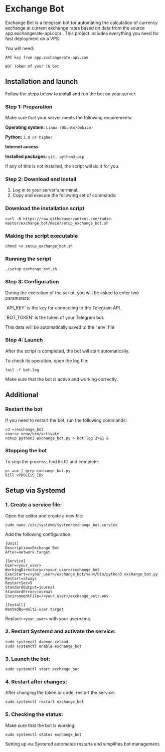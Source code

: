 # Exchange Bot
Exchange Bot is a telegram bot for automating the calculation of currency exchange at current exchange rates based on data from the source app.exchangerate-api.com .
This project includes everything you need for fast deployment on a VPS.

You will need:

`API key from app.exchangerate-api.com `

`BOT Token of your TG bot`

## Installation and launch
Follow the steps below to install and run the bot on your server.

### Step 1: Preparation
Make sure that your server meets the following requirements:

**Operating system:** `Linux (Ubuntu/Debian)`

**Python:** `3.8 or higher`

**Internet access**

**Installed packages:** `git, python3-pip`

If any of this is not installed, the script will do it for you.

### Step 2: Download and Install
1. Log in to your server's terminal.
2. Copy and execute the following set of commands:
### Download the installation script
````
curl -O https://raw.githubusercontent.com/indie-master/exchange_bot/main/setup_exchange_bot.sh
````

### Making the script executable
````
chmod +x setup_exchange_bot.sh
````

### Running the script
````
./setup_exchange_bot.sh
````

### Step 3: Configuration
During the execution of the script, you will be asked to enter two parameters:

`API_KEY' is the key for connecting to the Telegram API.

`BOT_TOKEN' is the token of your Telegram bot.

This data will be automatically saved to the '.env` file

### Step 4: Launch
After the script is completed, the bot will start automatically.

To check its operation, open the log file:
````
tail -f bot.log
````
Make sure that the bot is active and working correctly.

## Additional
### Restart the bot
If you need to restart the bot, run the following commands:
````
cd ~/exchange_bot
source venv/bin/activate`
nohup python3 exchange_bot.py > bot.log 2>&1 &
````

### Stopping the bot
To stop the process, find its ID and complete:
````
ps aux | grep exchange_bot.py
kill <PROCESS_ID>
````

## Setup via Systemd
### 1. Create a service file:
Open the editor and create a new file:

````
sudo nano /etc/systemd/system/exchange_bot.service
````

Add the following configuration:
````
[Unit]
Description=Exchange Bot
After=network.target

[Service]
User=<your_user>
WorkingDirectory=/<your_user>/exchange_bot
ExecStart=/<your_user>/exchange_bot/venv/bin/python3 exchange_bot.py
Restart=always
RestartSec=5
StandardOutput=journal
StandardError=journal
EnvironmentFile=/<your_user>/exchange_bot/.env

[Install]
WantedBy=multi-user.target
````

Replace `<your_user>` with your username.

### 2. Restart Systemd and activate the service:

````
sudo systemctl daemon-reload
sudo systemctl enable exchange_bot
````

### 3. Launch the bot:

````
sudo systemctl start exchange_bot
````

### 4. Restart after changes:
After changing the token or code, restart the service:

````
sudo systemctl restart exchange_bot
````

### 5. Checking the status:
Make sure that the bot is working:

````
sudo systemctl status exchange_bot
````

Setting up via Systemd automates restarts and simplifies bot management.
